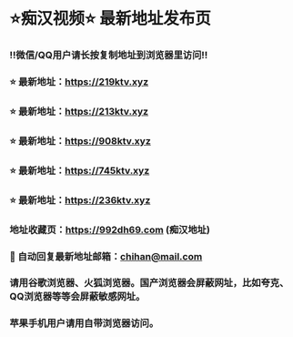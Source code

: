 # ⭐️痴汉视频⭐️ 最新地址发布页

### ‼️微信/QQ用户请长按复制地址到浏览器里访问‼️

### ⭐️ 最新地址：https://219ktv.xyz

### ⭐️ 最新地址：https://213ktv.xyz

### ⭐️ 最新地址：https://908ktv.xyz

### ⭐️ 最新地址：https://745ktv.xyz

### ⭐️ 最新地址：https://236ktv.xyz



### 地址收藏页：https://992dh69.com (痴汉地址)
### 📧 自动回复最新地址邮箱：chihan@mail.com
### 请用谷歌浏览器、火狐浏览器。国产浏览器会屏蔽网址，比如夸克、QQ浏览器等等会屏蔽敏感网址。
### 苹果手机用户请用自带浏览器访问。

